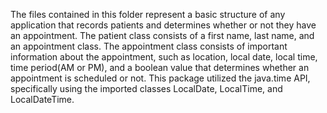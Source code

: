 The files contained in this folder represent a basic structure of any application that records patients and determines whether or not they have an appointment. The patient class consists of a first name, last name, and an
appointment class. The appointment class consists of important information about the appointment, such as location, local date, local time, time period(AM or PM), and a boolean value that determines whether an appointment is
scheduled or not. This package utilized the java.time API, specifically using the imported classes LocalDate, LocalTime, and LocalDateTime.
